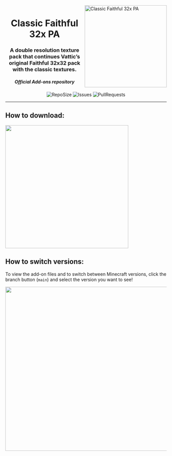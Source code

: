 <img src="https://github.com/Faithful-Resource-Pack/Branding/blob/main/logos/transparent/512/cf32pa_logo.png?raw=true" alt="Classic Faithful 32x PA" align="right" height="256px">
<div align="center">
  <h1>Classic Faithful 32x PA</h1>
  <h3>A double resolution texture pack that continues Vattic’s original Faithful 32x32 pack with the classic textures.</h3>
  <h5><i>Official Add-ons repository</i></h5>

![RepoSize](https://img.shields.io/github/repo-size/ClassicFaithful/32x-Programmer-Art-Add-ons)
![Issues](https://img.shields.io/github/issues/ClassicFaithful/32x-Programmer-Art-Add-ons)
![PullRequests](https://img.shields.io/github/issues-pr/ClassicFaithful/32x-Programmer-Art-Add-ons)
</div>

---

## How to download:
<img src="https://user-images.githubusercontent.com/75297863/163903656-b32b9686-c147-469b-bb3f-808ab6d6bc36.png" align="center" height="384px">

## How to switch versions:
To view the add-on files and to switch between Minecraft versions, click the branch button (`main`) and select the version you want to see! 

<img src="https://user-images.githubusercontent.com/75297863/163904169-6ab97237-946c-4cf2-be60-3909a464d308.png" align="center" height="512px">
